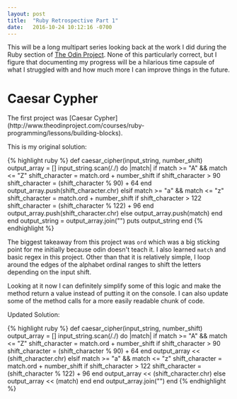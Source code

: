 ```yaml
---
layout: post
title:  "Ruby Retrospective Part 1"
date:   2016-10-24 10:12:16 -0700
---
```

This will be a long multipart series looking back at the work I did during the Ruby section of [The Odin Project](http://www.theodinproject.com/courses/ruby-programming). None of this particularly correct, but I figure that documenting my progress will be a hilarious time capsule of what I struggled with and how much more I can improve things in the future.

<h1>Caesar Cypher</h1>
The first project was [Caesar Cypher](http://www.theodinproject.com/courses/ruby-programming/lessons/building-blocks). 

This is my original solution:

{% highlight ruby %}
def caesar_cipher(input_string, number_shift)
  output_array = []
  input_string.scan(/./) do |match| 
    if match >= "A" && match <= "Z"
      shift_character = match.ord + number_shift
      if shift_character > 90
        shift_character = (shift_character % 90) + 64
      end
      output_array.push(shift_character.chr)
    elsif match >= "a" && match <= "z"
      shift_character = match.ord + number_shift
      if shift_character > 122
        shift_character = (shift_character % 122) + 96
      end
      output_array.push(shift_character.chr)
    else
      output_array.push(match)
    end
  end
  output_string = output_array.join("")
  puts output_string
end
{% endhighlight %}

The biggest takeaway from this project was `ord` which was a big sticking point for me initially because odin doesn't teach it. I also learned `match` and basic regex in this project. Other than that it is relatively simple, I loop around the edges of the alphabet ordinal ranges to shift the letters depending on the input shift. 

Looking at it now I can definitely simplify some of this logic and make the method return a value instead of putting it on the console. I can also update some of the method calls for a more easily readable chunk of code. 

Updated Solution:

{% highlight ruby %}
def caesar_cipher(input_string, number_shift)
  output_array = []
  input_string.scan(/./) do |match| 
    if match >= "A" && match <= "Z"
      shift_character = match.ord + number_shift
      if shift_character > 90
        shift_character = (shift_character % 90) + 64
      end
      output_array << (shift_character.chr)
    elsif match >= "a" && match <= "z"
      shift_character = match.ord + number_shift
      if shift_character > 122
        shift_character = (shift_character % 122) + 96
      end
      output_array << (shift_character.chr)
    else
      output_array << (match)
    end
  end
  output_array.join("")
end
{% endhighlight %}